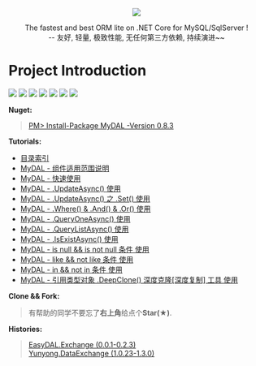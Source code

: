 <p align="center">
  <img src="https://github.com/liumeng0403/MyDAL/blob/master/MyDAL/Others/MyDAL.png">
  <p align="center">
    The fastest and best ORM lite on .NET Core for MySQL/SqlServer ! <br/>
       -- 友好, 轻量, 极致性能, 无任何第三方依赖, 持续演进~~
  </p>
</p>

# Project Introduction 

[![](https://img.shields.io/badge/Download-7,728-golden.svg)](https://www.nuget.org/profiles/Meng.NET)
[![](https://img.shields.io/badge/Star-21-yellow.svg)](https://github.com/liumeng0403/MyDAL/stargazers)
[![](https://img.shields.io/badge/Fork-3-orange.svg)](https://github.com/liumeng0403/MyDAL/network/members)
[![](https://img.shields.io/badge/Apache-2.0-blue.svg)](https://github.com/liumeng0403/MyDAL/blob/master/License)
[![](https://img.shields.io/badge/MySQL-5.7.21+-purple.svg)](https://www.cnblogs.com/Meng-NET/p/9831746.html)
[![](https://img.shields.io/badge/SqlServer-2012SP1+-purple.svg)](https://www.cnblogs.com/Meng-NET/p/9831746.html)
[![](https://img.shields.io/badge/Nuget-0.8.3-green.svg)](https://www.nuget.org/packages/MyDAL/)

<b>Nuget:</b>
><a href="https://www.nuget.org/packages/MyDAL/" target="_blank">PM> Install-Package MyDAL -Version 0.8.3</a>

<b>Tutorials:</b><br/>
* <a href="http://www.cnblogs.com/Meng-NET/p/8963476.html" target="_blank">目录索引</a>
* <a href="https://www.cnblogs.com/Meng-NET/p/10355760.html" target="_blank">MyDAL - 组件适用范围说明</a>
* <a href="https://www.cnblogs.com/Meng-NET/p/9831746.html" target="_blank">MyDAL - 快速使用</a>
* <a href="https://www.cnblogs.com/Meng-NET/p/10691944.html" target="_blank">MyDAL - .UpdateAsync() 使用</a>
* <a href="https://www.cnblogs.com/Meng-NET/p/10697381.html" target="_blank">MyDAL - .UpdateAsync() 之 .Set() 使用</a>
* <a href="https://www.cnblogs.com/Meng-NET/p/9978336.html" target="_blank">MyDAL - .Where() & .And() & .Or() 使用</a>
* <a href="https://www.cnblogs.com/Meng-NET/p/10113980.html" target="_blank">MyDAL - .QueryOneAsync() 使用</a>
* <a href="https://www.cnblogs.com/Meng-NET/p/10179385.html" target="_blank">MyDAL - .QueryListAsync() 使用</a>
* <a href="https://www.cnblogs.com/Meng-NET/p/10210668.html" target="_blank">MyDAL - .IsExistAsync() 使用</a>
* <a href="https://www.cnblogs.com/Meng-NET/p/10296445.html" target="_blank">MyDAL - is null && is not null 条件 使用</a>
* <a href="https://www.cnblogs.com/Meng-NET/p/10387628.html" target="_blank">MyDAL - like && not like 条件 使用</a>
* <a href="https://www.cnblogs.com/Meng-NET/p/10470504.html" target="_blank">MyDAL - in && not in 条件 使用</a>
* <a href="https://www.cnblogs.com/Meng-NET/p/10500946.html" target="_blank">MyDAL - 引用类型对象 .DeepClone() 深度克隆[深度复制] 工具 使用</a>

<b>Clone && Fork:</b>
>有帮助的同学不要忘了<b>右上角</b>给点个<b>Star(★)</b>.

<b>Histories:</b>
><a href="https://www.nuget.org/packages/EasyDAL.Exchange/" target="_blank">EasyDAL.Exchange (0.0.1-0.2.3)</a><br/>
><a href="https://www.nuget.org/packages/Yunyong.DataExchange/" target="_blank">Yunyong.DataExchange (1.0.23-1.3.0)</a>


